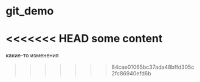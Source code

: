 # git_demo

<<<<<<< HEAD
some content
=======
какие-то изменения
>>>>>>> 84cae01065bc37ada48bffd305c2fc86940efd6b
